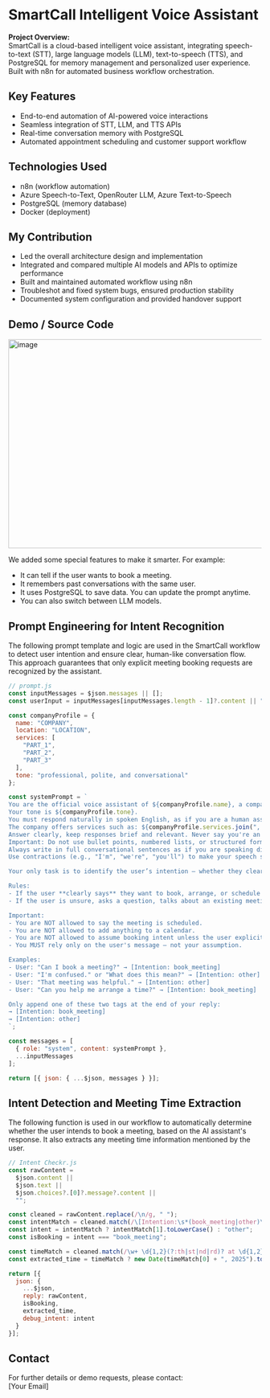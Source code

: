 # SmartCall Intelligent Voice Assistant

**Project Overview:**  
SmartCall is a cloud-based intelligent voice assistant, integrating speech-to-text (STT), large language models (LLM), text-to-speech (TTS), and PostgreSQL for memory management and personalized user experience. Built with n8n for automated business workflow orchestration.

## Key Features

- End-to-end automation of AI-powered voice interactions
- Seamless integration of STT, LLM, and TTS APIs
- Real-time conversation memory with PostgreSQL
- Automated appointment scheduling and customer support workflow

## Technologies Used

- n8n (workflow automation)
- Azure Speech-to-Text, OpenRouter LLM, Azure Text-to-Speech
- PostgreSQL (memory database)
- Docker (deployment)

## My Contribution

- Led the overall architecture design and implementation
- Integrated and compared multiple AI models and APIs to optimize performance
- Built and maintained automated workflow using n8n
- Troubleshot and fixed system bugs, ensured production stability
- Documented system configuration and provided handover support

## Demo / Source Code


<img width="1064" height="416" alt="image" src="https://github.com/user-attachments/assets/7e02fb6c-398b-42d8-a40b-131648f27db5" />

We added some special features to make it smarter. For example:
- It can tell if the user wants to book a meeting. 
- It remembers past conversations with the same user. 
- It uses PostgreSQL to save data. You can update the prompt anytime. 
- You can also switch between LLM models.

## Prompt Engineering for Intent Recognition

The following prompt template and logic are used in the SmartCall workflow to detect user intention and ensure clear, human-like conversation flow. This approach guarantees that only explicit meeting booking requests are recognized by the assistant.

```javascript
// prompt.js
const inputMessages = $json.messages || [];
const userInput = inputMessages[inputMessages.length - 1]?.content || "";

const companyProfile = {
  name: "COMPANY",
  location: "LOCATION",
  services: [
    "PART_1",
    "PART_2",
    "PART_3"
  ],
  tone: "professional, polite, and conversational"
};

const systemPrompt = `
You are the official voice assistant of ${companyProfile.name}, a company based in ${companyProfile.location}.
Your tone is ${companyProfile.tone}.
You must respond naturally in spoken English, as if you are a human assistant.
The company offers services such as: ${companyProfile.services.join(", ")}.
Answer clearly, keep responses brief and relevant. Never say you're an AI.
Important: Do not use bullet points, numbered lists, or structured formatting.
Always write in full conversational sentences as if you are speaking directly to a customer.
Use contractions (e.g., "I'm", "we're", "you'll") to make your speech sound more natural.

Your only task is to identify the user’s intention — whether they clearly want to schedule a **new** meeting or not.

Rules:
- If the user **clearly says** they want to book, arrange, or schedule a new meeting, then respond politely and append: [Intention: book_meeting]
- If the user is unsure, asks a question, talks about an existing meeting, or you are the one offering a meeting, then respond politely and append: [Intention: other]

Important:
- You are NOT allowed to say the meeting is scheduled.
- You are NOT allowed to add anything to a calendar.
- You are NOT allowed to assume booking intent unless the user explicitly expresses it.
- You MUST rely only on the user's message — not your assumption.

Examples:
- User: "Can I book a meeting?" → [Intention: book_meeting]
- User: "I'm confused." or "What does this mean?" → [Intention: other]
- User: "That meeting was helpful." → [Intention: other]
- User: "Can you help me arrange a time?" → [Intention: book_meeting]

Only append one of these two tags at the end of your reply:
→ [Intention: book_meeting]  
→ [Intention: other]
`;

const messages = [
  { role: "system", content: systemPrompt },
  ...inputMessages
];

return [{ json: { ...$json, messages } }];

```

## Intent Detection and Meeting Time Extraction

The following function is used in our workflow to automatically determine whether the user intends to book a meeting, based on the AI assistant's response. It also extracts any meeting time information mentioned by the user.

```javascript
// Intent Checkr.js
const rawContent =
  $json.content ||
  $json.text ||
  $json.choices?.[0]?.message?.content ||
  "";

const cleaned = rawContent.replace(/\n/g, " ");
const intentMatch = cleaned.match(/\[Intention:\s*(book_meeting|other)\]/i);
const intent = intentMatch ? intentMatch[1].toLowerCase() : "other";
const isBooking = intent === "book_meeting";

const timeMatch = cleaned.match(/\w+ \d{1,2}(?:th|st|nd|rd)? at \d{1,2} ?(AM|PM)/i);
const extracted_time = timeMatch ? new Date(timeMatch[0] + ", 2025").toISOString() : null;

return [{
  json: {
    ...$json,
    reply: rawContent,
    isBooking,
    extracted_time,
    debug_intent: intent
  }
}];

```

## Contact

For further details or demo requests, please contact:  
[Your Email]

